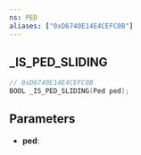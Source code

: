```yaml
---
ns: PED
aliases: ["0xD6740E14E4CEFC0B"]
---
```

## _IS_PED_SLIDING

```c
// 0xD6740E14E4CEFC0B
BOOL _IS_PED_SLIDING(Ped ped);
```

## Parameters
* **ped**:
